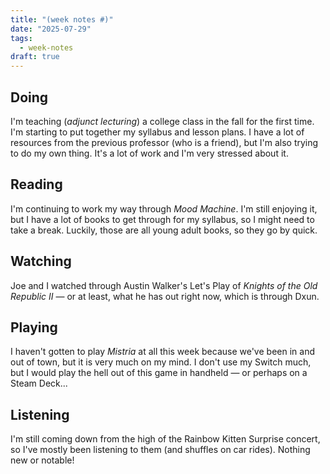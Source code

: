 ```yaml
---
title: "(week notes #)"
date: "2025-07-29"
tags:
  - week-notes
draft: true
---
```

## Doing
I'm teaching (*adjunct lecturing*) a college class in the fall for the first time. I'm starting to put together my syllabus and lesson plans. I have a lot of resources from the previous professor (who is a friend), but I'm also trying to do my own thing. It's a lot of work and I'm very stressed about it.

## Reading
I'm continuing to work my way through *Mood Machine*. I'm still enjoying it, but I have a lot of books to get through for my syllabus, so I might need to take a break. Luckily, those are all young adult books, so they go by quick.
## Watching
Joe and I watched through Austin Walker's Let's Play of *Knights of the Old Republic II* — or at least, what he has out right now, which is through Dxun.

## Playing
I haven't gotten to play *Mistria* at all this week because we've been in and out of town, but it is very much on my mind. I don't use my Switch much, but I would play the hell out of this game in handheld — or perhaps on a Steam Deck...

## Listening
I'm still coming down from the high of the Rainbow Kitten Surprise concert, so I've mostly been listening to them (and shuffles on car rides). Nothing new or notable!